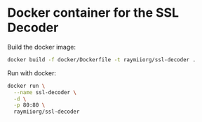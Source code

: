 # Docker container for the SSL Decoder

Build the docker image:
```bash
docker build -f docker/Dockerfile -t raymiiorg/ssl-decoder .
```

Run with docker:
```bash
docker run \
  --name ssl-decoder \
  -d \
  -p 80:80 \
  raymiiorg/ssl-decoder
```
